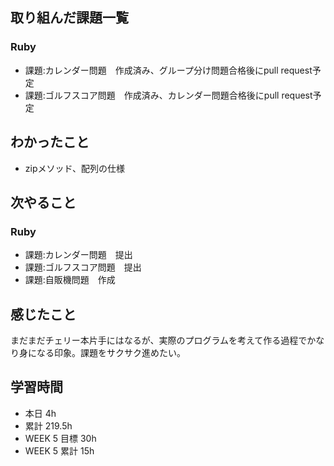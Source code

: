 ## 取り組んだ課題一覧 
 ### Ruby 
 - 課題:カレンダー問題　作成済み、グループ分け問題合格後にpull request予定
 - 課題:ゴルフスコア問題　作成済み、カレンダー問題合格後にpull request予定

 ## わかったこと 
 - zipメソッド、配列の仕様

 ## 次やること 
 ### Ruby 
 - 課題:カレンダー問題　提出
 - 課題:ゴルフスコア問題　提出
 - 課題:自販機問題　作成

 ## 感じたこと 
 まだまだチェリー本片手にはなるが、実際のプログラムを考えて作る過程でかなり身になる印象。課題をサクサク進めたい。

 ## 学習時間 
 - 本日 4h 
 - 累計 219.5h 
 - WEEK 5 目標 30h 
 - WEEK 5 累計 15h
